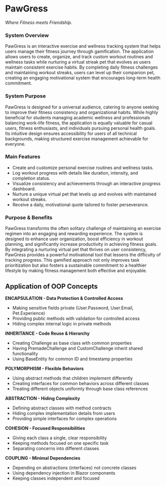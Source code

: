 # PawGress
*Where Fitness meets Friendship.*

### System Overview
  PawGress is an interactive exercise and wellness tracking system that helps users manage their
fitness journey through gamification. The application allows users to create, organize, and track custom
workout routines and wellness tasks while nurturing a virtual streak pet that evolves as users maintain
consistent exercise habits. By completing daily fitness challenges and maintaining workout streaks, users
can level up their companion pet, creating an engaging motivational system that encourages long-term
health commitment.

### System Purpose
  PawGress is designed for a universal audience, catering to anyone seeking to improve their fitness
consistency and organizational habits. While highly beneficial for students managing academic wellness
and professionals balancing work-life fitness, the application is equally valuable for casual users, fitness
enthusiasts, and individuals pursuing personal health goals. Its intuitive design ensures accessibility for
users of all technical backgrounds, making structured exercise management achievable for everyone.

### Main Features
- Create and customize personal exercise routines and wellness tasks.
- Log workout progress with details like duration, intensity, and completion status.
- Visualize consistency and achievements through an interactive progress dashboard.
- Nurture a unique virtual pet that levels up and evolves with maintained workout streaks.
- Receive a daily, motivational quote tailored to foster perseverance.

### Purpose & Benefits
  PawGress transforms the often solitary challenge of maintaining an exercise regimen into an
engaging and rewarding experience. The system is designed to enhance user organization, boost
efficiency in workout planning, and significantly increase productivity in achieving fitness goals. By
integrating a nurturing virtual pet that thrives on user consistency, PawGress provides a powerful
motivational tool that lessens the difficulty of tracking progress. This gamified approach not only
improves task prioritization but also fosters a sustainable commitment to a healthier lifestyle by making
fitness management both effective and enjoyable.

## Application of OOP Concepts

**ENCAPSULATION - Data Protection & Controlled Access**
- Making sensitive fields private (User.Password, User.Email, Pet.Experience)
- Providing public methods with validation for controlled access
- Hiding complex internal logic in private methods

**INHERITANCE - Code Reuse & Hierarchy**
- Creating Challenge as base class with common properties
- Having PremadeChallenge and CustomChallenge inherit shared functionality
- Using BaseEntity for common ID and timestamp properties

**POLYMORPHISM - Flexible Behaviors**
- Using abstract methods that children implement differently
- Creating interfaces for common behaviors across different classes
- Treating different objects uniformly through base class references

**ABSTRACTION - Hiding Complexity**
- Defining abstract classes with method contracts
- Hiding complex implementation details from users
- Providing simple interfaces for complex operations

**COHESION - Focused Responsibilities**
- Giving each class a single, clear responsibility
- Keeping methods focused on one specific task
- Separating concerns into different classes

**COUPLING - Minimal Dependencies**
- Depending on abstractions (interfaces) not concrete classes
- Using dependency injection in Blazor components
- Keeping classes independent and focused
